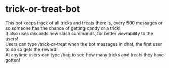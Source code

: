 # trick-or-treat-bot
This bot keeps track of all tricks and treats there is, every 500 messages or so someone has the chance of getting candy or a trick!</br>
It also uses discords new slash commands, for better viewability to the users!</br>
Users can type /trick-or-treat when the bot messages in chat, the first user to do so gets the reward!</br>
At anytime users can type /bag to see how many tricks and treats they have gotten!</br>
